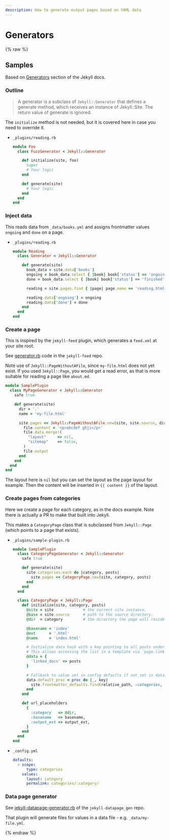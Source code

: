 ```yaml
---
description: How to generate output pages based on YAML data
---
```

# Generators

{% raw %}


## Samples

Based on [Generators](https://jekyllrb.com/docs/plugins/generators/) section of the Jekyll docs.

### Outline

> A generator is a subclass of `Jekyll::Generator` that defines a generate method, which receives an instance of Jekyll::Site. The return value of generate is ignored.

The `initialize` method is not needed, but it is covered here in case you need to override it.

- `_plugins/reading.rb`
    ```ruby
    module Foo
      class FuzzGenerator < Jekyll::Generator

        def initialize(site, foo)
          super
          # Your logic
        end

        def generate(site)
          # Your logic
        end
      end
    end
    ```

### Inject data

This reads data from `_data/books.yml` and assigns frontmatter values `ongoing` and `done` on a page.

- `_plugins/reading.rb`
    ```ruby
    module Reading
      class Generator < Jekyll::Generator

        def generate(site)
          book_data = site.data['books']
          ongoing = book_data.select { |book| book['status'] == 'ongoing' }
          done = book_data.select { |book| book['status'] == 'finished' }

          reading = site.pages.find { |page| page.name == 'reading.html'}

          reading.data['ongoing'] = ongoing
          reading.data['done'] = done
        end
      end
    end
    ```
    
### Create a page

This is inspired by the `jekyll-feed` plugin, which generates a `feed.xml` at your site root.

See [generator.rb](https://github.com/jekyll/jekyll-feed/blob/master/lib/jekyll-feed/generator.rb) code in the `jekyll-feed` repo.

Note use of `Jekyll::PageWithoutAFile`, since `my-file.html` does not yet exist. If you used `Jekyll::Page`, you would get a read error, as that is more suitable for reading a page like `about.md`.

```ruby
module SamplePlugin
  class MyPageGenerator < Jekyll::Generator
    safe true

    def generate(site)
      dir = '.'
      name = 'my-file.html'

      site.pages << Jekyll::PageWithoutAFile.new(site, site.source, dir, name).tap do |file|
        file.content = '<p>abcdef ghji</p>'
        file.data.merge!(
          "layout"     => nil,
          "sitemap"    => false,
        )
        file.output
      end
    end
  end
end
```

The layout here is `nil` but you can set the layout as the page layout for example. Then the content will be inserted in `{{ content }}` of the layout.

### Create pages from categories

Here we create a page for each category, as in the docs example. Note there is actually a PR to make that built into Jekyll.

This makes a `CategoryPage` class that is subclassed from `Jekyll::Page` (which points to a page that exists).

- `_plugins/sample-plugin.rb`
    ```ruby
    module SamplePlugin
      class CategoryPageGenerator < Jekyll::Generator
        safe true

        def generate(site)
          site.categories.each do |category, posts|
            site.pages << CategoryPage.new(site, category, posts)
          end
        end
      end

      class CategoryPage < Jekyll::Page
        def initialize(site, category, posts)
          @site = site             # the current site instance.
          @base = site.source      # path to the source directory.
          @dir  = category         # the directory the page will reside in.

          @basename = 'index'      
          @ext      = '.html'   
          @name     = 'index.html' 

          # Initialize data hash with a key pointing to all posts under current category.
          # This allows accessing the list in a template via `page.linked_docs`.
          @data = {
            'linked_docs' => posts
          }

          # Fallback to value set in config defaults if not set in data.
          data.default_proc = proc do |_, key|
            site.frontmatter_defaults.find(relative_path, :categories, key)
          end
        end

        def url_placeholders
          {
            :category   => @dir,
            :basename   => basename,
            :output_ext => output_ext,
          }
        end
      end
    end
    ```
- `_config.yml`
    ```yaml
    defaults:
      - scope:
          type: categories
        values:
          layout: category
          permalink: categories/:category/
    ```

### Data page generator

See [jekyll-datapage-generator.rb](https://github.com/avillafiorita/jekyll-datapage_gen/blob/master/lib/jekyll-datapage-generator.rb) of the `jekyll-datapage_gen` repo.

That plugin will generate files for values in a data file - e.g. `_data/my-file.yml`.

{% endraw %}
